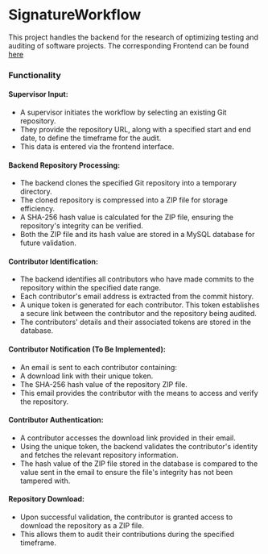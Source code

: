 # SignatureWorkflow
This project handles the backend for the research of optimizing testing and auditing of software projects.
The corresponding Frontend can be found [here](https://github.com/JakobRechberger/signaturewebsite)
### Functionality
#### Supervisor Input:
- A supervisor initiates the workflow by selecting an existing Git repository.
- They provide the repository URL, along with a specified start and end date, to define the timeframe for the audit.
- This data is entered via the frontend interface.
#### Backend Repository Processing:
- The backend clones the specified Git repository into a temporary directory.
- The cloned repository is compressed into a ZIP file for storage efficiency.
- A SHA-256 hash value is calculated for the ZIP file, ensuring the repository's integrity can be verified.
- Both the ZIP file and its hash value are stored in a MySQL database for future validation.
#### Contributor Identification:
- The backend identifies all contributors who have made commits to the repository within the specified date range.
- Each contributor's email address is extracted from the commit history.
- A unique token is generated for each contributor. This token establishes a secure link between the contributor and the repository being audited.
- The contributors' details and their associated tokens are stored in the database.
#### Contributor Notification (To Be Implemented):
- An email is sent to each contributor containing:
- A download link with their unique token.
- The SHA-256 hash value of the repository ZIP file.
- This email provides the contributor with the means to access and verify the repository.
#### Contributor Authentication:
- A contributor accesses the download link provided in their email.
- Using the unique token, the backend validates the contributor's identity and fetches the relevant repository information.
- The hash value of the ZIP file stored in the database is compared to the value sent in the email to ensure the file's integrity has not been tampered with.
#### Repository Download:
- Upon successful validation, the contributor is granted access to download the repository as a ZIP file.
- This allows them to audit their contributions during the specified timeframe.


